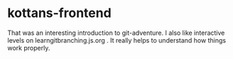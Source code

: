 # kottans-frontend

That was an interesting introduction to git-adventure. I also like interactive levels on learngitbranching.js.org . It really helps to understand how things work properly.
